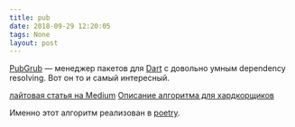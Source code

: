```yaml
---
title: pub
date: 2018-09-29 12:20:05
tags: None
layout: post
---
```


[PubGrub](https://github.com/dart-lang/pub) — менеджер пакетов для [Dart](https://ru.wikipedia.org/wiki/Dart) с довольно умным dependency resolving. Вот он то и самый интересный.

[лайтовая статья на Medium](https://medium.com/@nex3/pubgrub-2fb6470504f)
[Описание алгоритма для хардкорщиков](https://github.com/dart-lang/pub/blob/master/doc/solver.md)

Именно этот алгоритм реализован в [poetry](https://github.com/sdispater/poetry).
